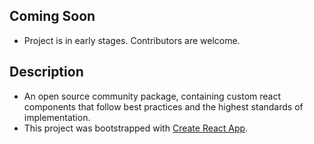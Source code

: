 ## Coming Soon

- Project is in early stages. Contributors are welcome.

## Description

- An open source community package, containing custom react components that follow best practices and the highest standards of implementation.
- This project was bootstrapped with [Create React App](https://github.com/facebook/create-react-app).
